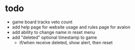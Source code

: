 # todo

- game board tracks veto count
- add help page for website usage and rules page for avalon
- add ability to change name in reset menu
- add "deleted" optional timestamp to game
  - if/when receive deleted, show alert, then reset
